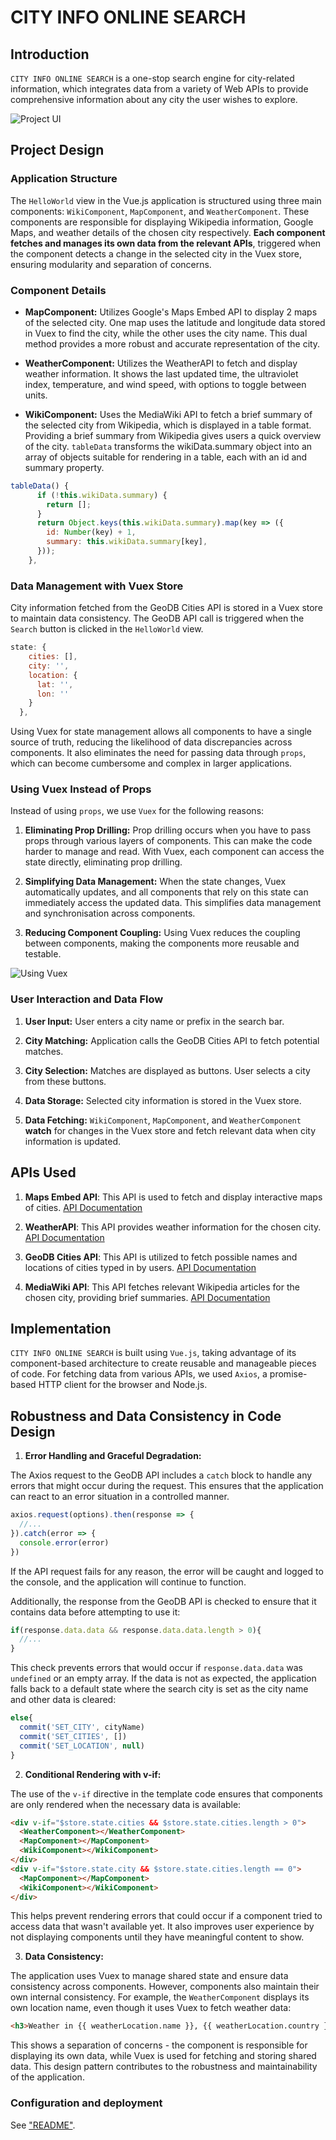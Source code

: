 # CITY INFO ONLINE SEARCH

## Introduction

`CITY INFO ONLINE SEARCH` is a one-stop search engine for city-related information, which integrates data from a variety of Web APIs to provide comprehensive information about any city the user wishes to explore. 

![Project UI](../images/projectUI.png)

## Project Design

### Application Structure

The `HelloWorld` view in the Vue.js application is structured using three main components: `WikiComponent`, `MapComponent`, and `WeatherComponent`. These components are responsible for displaying Wikipedia information, Google Maps, and weather details of the chosen city respectively.
**Each component fetches and manages its own data from the relevant APIs**, triggered when the component detects a change in the selected city in the Vuex store, ensuring modularity and separation of concerns.

### Component Details

- **MapComponent:** Utilizes Google's Maps Embed API to display 2 maps of the selected city. One map uses the latitude and longitude data stored in Vuex to find the city, while the other uses the city name. This dual method provides a more robust and accurate representation of the city.

- **WeatherComponent:** Utilizes the WeatherAPI to fetch and display weather information. It shows the last updated time, the ultraviolet index, temperature, and wind speed, with options to toggle between units.

- **WikiComponent:** Uses the MediaWiki API to fetch a brief summary of the selected city from Wikipedia, which is displayed in a table format. Providing a brief summary from Wikipedia gives users a quick overview of the city. `tableData` transforms the wikiData.summary object into an array of objects suitable for rendering in a table, each with an id and summary property.

```javascript
tableData() {
      if (!this.wikiData.summary) {
        return [];
      }
      return Object.keys(this.wikiData.summary).map(key => ({
        id: Number(key) + 1,
        summary: this.wikiData.summary[key],
      }));
    },
```

### Data Management with Vuex Store

City information fetched from the GeoDB Cities API is stored in a Vuex store to maintain data consistency. The GeoDB API call is triggered when the `Search` button is clicked in the `HelloWorld` view.

```javascript
state: {
    cities: [],
    city: '',
    location: {
      lat: '',
      lon: ''
    }
  },
```
Using Vuex for state management allows all components to have a single source of truth, reducing the likelihood of data discrepancies across components. It also eliminates the need for passing data through `props`, which can become cumbersome and complex in larger applications.

### Using Vuex Instead of Props

Instead of using `props`, we use `Vuex` for the following reasons:

1. **Eliminating Prop Drilling:** Prop drilling occurs when you have to pass props through various layers of components. This can make the code harder to manage and read. With Vuex, each component can access the state directly, eliminating prop drilling.

2. **Simplifying Data Management:** When the state changes, Vuex automatically updates, and all components that rely on this state can immediately access the updated data. This simplifies data management and synchronisation across components.

3. **Reducing Component Coupling:** Using Vuex reduces the coupling between components, making the components more reusable and testable.

![Using Vuex](../images/vuex.png)

### User Interaction and Data Flow

1. **User Input:** User enters a city name or prefix in the search bar.

2. **City Matching:** Application calls the GeoDB Cities API to fetch potential matches.

3. **City Selection:** Matches are displayed as buttons. User selects a city from these buttons.

4. **Data Storage:** Selected city information is stored in the Vuex store.

5. **Data Fetching:** `WikiComponent`, `MapComponent`, and `WeatherComponent` **watch** for changes in the Vuex store and fetch relevant data when city information is updated.

## APIs Used

1. **Maps Embed API**: This API is used to fetch and display interactive maps of cities. [API Documentation](https://developers.google.com/maps/documentation/embed/get-started)

2. **WeatherAPI**: This API provides weather information for the chosen city. [API Documentation](https://rapidapi.com/weatherapi/api/weatherapi-com)

3. **GeoDB Cities API**: This API is utilized to fetch possible names and locations of cities typed in by users. [API Documentation](https://rapidapi.com/wirefreethought/api/geodb-cities)

4. **MediaWiki API**: This API fetches relevant Wikipedia articles for the chosen city, providing brief summaries. [API Documentation](https://rapidapi.com/dfskGT/api/wiki-briefs/)

## Implementation

`CITY INFO ONLINE SEARCH` is built using `Vue.js`, taking advantage of its component-based architecture to create reusable and manageable pieces of code. For fetching data from various APIs, we used `Axios`, a promise-based HTTP client for the browser and Node.js.

## Robustness and Data Consistency in Code Design

1. **Error Handling and Graceful Degradation:** 

The Axios request to the GeoDB API includes a `catch` block to handle any errors that might occur during the request. This ensures that the application can react to an error situation in a controlled manner.

```javascript
axios.request(options).then(response => {
  //...
}).catch(error => {
  console.error(error)
})
```

If the API request fails for any reason, the error will be caught and logged to the console, and the application will continue to function.

Additionally, the response from the GeoDB API is checked to ensure that it contains data before attempting to use it:

```javascript
if(response.data.data && response.data.data.length > 0){
  //...
}
```

This check prevents errors that would occur if `response.data.data` was `undefined` or an empty array. If the data is not as expected, the application falls back to a default state where the search city is set as the city name and other data is cleared:

```javascript
else{
  commit('SET_CITY', cityName)
  commit('SET_CITIES', [])
  commit('SET_LOCATION', null)
}
```

2. **Conditional Rendering with v-if:**

The use of the `v-if` directive in the template code ensures that components are only rendered when the necessary data is available:

```html
<div v-if="$store.state.cities && $store.state.cities.length > 0">
  <WeatherComponent></WeatherComponent>
  <MapComponent></MapComponent>
  <WikiComponent></WikiComponent>
</div>
<div v-if="$store.state.city && $store.state.cities.length == 0">
  <MapComponent></MapComponent>
  <WikiComponent></WikiComponent>
</div>
```

This helps prevent rendering errors that could occur if a component tried to access data that wasn't available yet. It also improves user experience by not displaying components until they have meaningful content to show.

3. **Data Consistency:**

The application uses Vuex to manage shared state and ensure data consistency across components. However, components also maintain their own internal consistency. For example, the `WeatherComponent` displays its own location name, even though it uses Vuex to fetch weather data:

```html
<h3>Weather in {{ weatherLocation.name }}, {{ weatherLocation.country }}</h3>
```

This shows a separation of concerns - the component is responsible for displaying its own data, while Vuex is used for fetching and storing shared data. This design pattern contributes to the robustness and maintainability of the application.

### Configuration and deployment

See ["README"](../README.md).